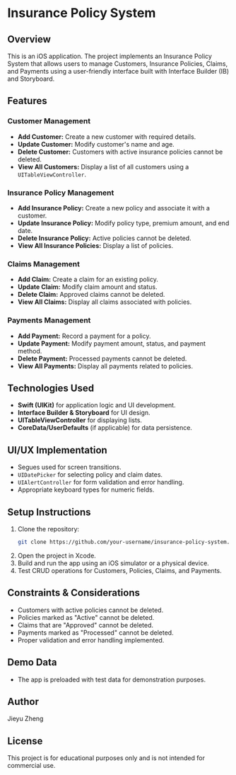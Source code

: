 # Insurance Policy System

## Overview
This is an iOS application. The project implements an Insurance Policy System that allows users to manage Customers, Insurance Policies, Claims, and Payments using a user-friendly interface built with Interface Builder (IB) and Storyboard.

## Features
### Customer Management
- **Add Customer:** Create a new customer with required details.
- **Update Customer:** Modify customer's name and age.
- **Delete Customer:** Customers with active insurance policies cannot be deleted.
- **View All Customers:** Display a list of all customers using a `UITableViewController`.

### Insurance Policy Management
- **Add Insurance Policy:** Create a new policy and associate it with a customer.
- **Update Insurance Policy:** Modify policy type, premium amount, and end date.
- **Delete Insurance Policy:** Active policies cannot be deleted.
- **View All Insurance Policies:** Display a list of policies.

### Claims Management
- **Add Claim:** Create a claim for an existing policy.
- **Update Claim:** Modify claim amount and status.
- **Delete Claim:** Approved claims cannot be deleted.
- **View All Claims:** Display all claims associated with policies.

### Payments Management
- **Add Payment:** Record a payment for a policy.
- **Update Payment:** Modify payment amount, status, and payment method.
- **Delete Payment:** Processed payments cannot be deleted.
- **View All Payments:** Display all payments related to policies.

## Technologies Used
- **Swift (UIKit)** for application logic and UI development.
- **Interface Builder & Storyboard** for UI design.
- **UITableViewController** for displaying lists.
- **CoreData/UserDefaults** (if applicable) for data persistence.

## UI/UX Implementation
- Segues used for screen transitions.
- `UIDatePicker` for selecting policy and claim dates.
- `UIAlertController` for form validation and error handling.
- Appropriate keyboard types for numeric fields.

## Setup Instructions
1. Clone the repository:
   ```bash
   git clone https://github.com/your-username/insurance-policy-system.git
   ```
2. Open the project in Xcode.
3. Build and run the app using an iOS simulator or a physical device.
4. Test CRUD operations for Customers, Policies, Claims, and Payments.

## Constraints & Considerations
- Customers with active policies cannot be deleted.
- Policies marked as "Active" cannot be deleted.
- Claims that are "Approved" cannot be deleted.
- Payments marked as "Processed" cannot be deleted.
- Proper validation and error handling implemented.

## Demo Data
- The app is preloaded with test data for demonstration purposes.

## Author
Jieyu Zheng

## License
This project is for educational purposes only and is not intended for commercial use.

